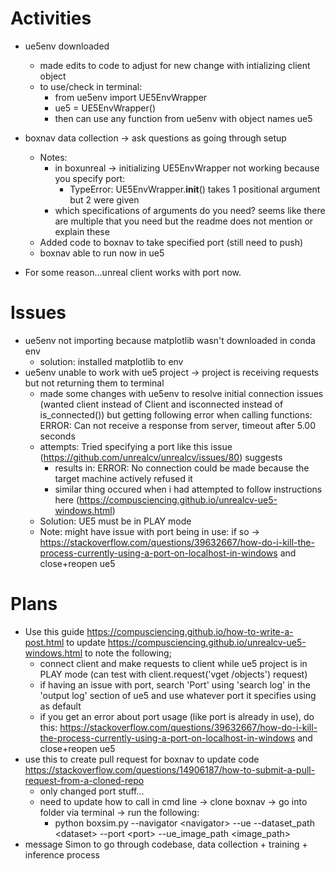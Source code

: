 # Activities
* ue5env downloaded
   * made edits to code to adjust for new change with intializing client object
   * to use/check in terminal:
      * from ue5env import UE5EnvWrapper
      * ue5 = UE5EnvWrapper()
      * then can use any function from ue5env with object names ue5
    
* boxnav data collection -> ask questions as going through setup
    * Notes: 
      * in boxunreal -> initializing UE5EnvWrapper not working because you specify port:
        * TypeError: UE5EnvWrapper.__init__() takes 1 positional argument but 2 were given
      * which specifications of arguments do you need? seems like there are multiple that you need but the readme does not mention or explain these
    * Added code to boxnav to take specified port (still need to push)
    * boxnav able to run now in ue5
      
* For some reason...unreal client works with port now. 

# Issues
* ue5env not importing because matplotlib wasn't downloaded in conda env 
  * solution: installed matplotlib to env
* ue5env unable to work with ue5 project -> project is receiving requests but not returning them to terminal
  * made some changes with ue5env to resolve initial connection issues (wanted client instead of Client and isconnected instead of is_connected()) but getting following error when calling functions: ERROR: Can not receive a response from server, timeout after 5.00 seconds
  * attempts: Tried specifying a port like this issue (https://github.com/unrealcv/unrealcv/issues/80) suggests
    * results in: ERROR: No connection could be made because the target machine actively refused it
    * similar thing occured when i had attempted to follow instructions here (https://compusciencing.github.io/unrealcv-ue5-windows.html)
  * Solution: UE5 must be in PLAY mode
  * Note: might have issue with port being in use: if so -> https://stackoverflow.com/questions/39632667/how-do-i-kill-the-process-currently-using-a-port-on-localhost-in-windows and close+reopen ue5

# Plans
* Use this guide https://compusciencing.github.io/how-to-write-a-post.html to update https://compusciencing.github.io/unrealcv-ue5-windows.html to note the following;
  * connect client and make requests to client while ue5 project is in PLAY mode (can test with client.request('vget /objects') request)
  * if having an issue with port, search 'Port' using 'search log' in the 'output log' section of ue5 and use whatever port it specifies using as default
  * if you get an error about port usage (like port is already in use), do this: https://stackoverflow.com/questions/39632667/how-do-i-kill-the-process-currently-using-a-port-on-localhost-in-windows and close+reopen ue5
* use this to create pull request for boxnav to update code https://stackoverflow.com/questions/14906187/how-to-submit-a-pull-request-from-a-cloned-repo
  * only changed port stuff...  
  * need to update how to call in cmd line -> clone boxnav -> go into folder via terminal -> run the following: 
      * python boxsim.py --navigator \<navigator> --ue --dataset_path \<dataset> --port \<port> --ue_image_path \<image_path>
* message Simon to go through codebase, data collection + training + inference process
